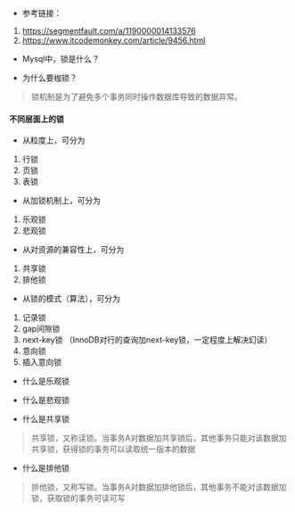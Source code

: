
- 参考链接：
1. https://segmentfault.com/a/1190000014133576
2. https://www.itcodemonkey.com/article/9456.html

- Mysql中，锁是什么？


- 为什么要枷锁？
> 锁机制是为了避免多个事务同时操作数据库导致的数据异常。

#### 不同层面上的锁

- 从粒度上，可分为
1. 行锁
2. 页锁
3. 表锁

- 从加锁机制上，可分为
1. 乐观锁
2. 悲观锁

- 从对资源的兼容性上，可分为
1. 共享锁
2. 排他锁

- 从锁的模式（算法），可分为
1. 记录锁
2. gap间隙锁
3. next-key锁 （InnoDB对行的查询加next-key锁，一定程度上解决幻读）
4. 意向锁
5. 插入意向锁

- 什么是乐观锁
> 

- 什么是悲观锁


- 什么是共享锁
> 共享锁，又称读锁。当事务A对数据加共享锁后，其他事务只能对该数据加共享锁，获得锁的事务可以读取统一版本的数据

- 什么是排他锁
> 排他锁，又称写锁。当事务A对数据加排他锁后，其他事务不能对该数据加锁，获取锁的事务可读可写


